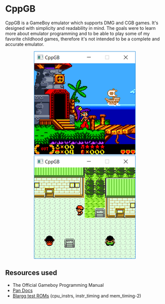 # CppGB

CppGB is a GameBoy emulator which supports DMG and CGB games. It's designed with simplicity and readability in mind. The goals were to learn more about emulator programming and to be able to play some of my favorite childhood games, therefore it's not intended to be a complete and accurate emulator.<br/>

<p align="center">
  <img src="Screenshots/shantae.PNG"/>
  <img src="Screenshots/crystal.PNG"/>
</p>

## Resources used

- The Official Gameboy Programming Manual
- [Pan Docs](http://problemkaputt.de/pandocs.htm)
- [Blargg test ROMs](https://gbdev.gg8.se/files/roms/blargg-gb-tests/) (cpu_instrs, instr_timing and mem_timing-2)
